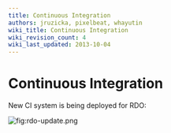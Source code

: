 ```yaml
---
title: Continuous Integration
authors: jruzicka, pixelbeat, whayutin
wiki_title: Continuous Integration
wiki_revision_count: 4
wiki_last_updated: 2013-10-04
---
```


# Continuous Integration

New CI system is being deployed for RDO:

![](rdo-update.png "fig:rdo-update.png")
